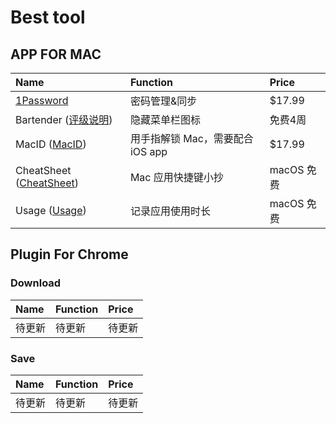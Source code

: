 # Best tool 


## APP FOR MAC

| Name | Function | Price |
| :------ | :------ | :------ |
| [1Password](https://agilebits.com/) | 密码管理&同步 | $17.99 |
| Bartender ([评级说明](https://github.com/hzlzh/Best-App/blob/master/Best-App-Mac-Free.md#%E5%85%B3%E4%BA%8E)) | 隐藏菜单栏图标 | 免费4周 |
| MacID ([MacID](https://macid.co/)) | 用手指解锁 Mac，需要配合 iOS app | $17.99 |
| CheatSheet ([CheatSheet](https://www.mediaatelier.com/CheatSheet/)) | Mac 应用快捷键小抄 | macOS 免费 |
| Usage ([Usage](https://www.mediaatelier.com/Usage/)) | 记录应用使用时长 | macOS 免费 |


## Plugin For Chrome

### Download

| Name | Function | Price |
| :------ | :------ | :------ |
| 待更新 | 待更新 | 待更新 |


### Save

| Name | Function | Price |
| :------ | :------ | :------ |
| 待更新 | 待更新 | 待更新 |

